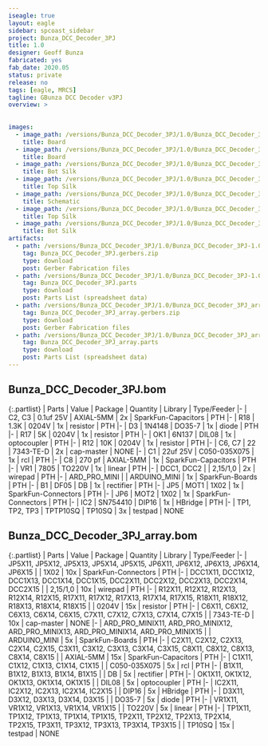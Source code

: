 ```yaml
---
iseagle: true
layout: eagle
sidebar: spcoast_sidebar
project: Bunza_DCC_Decoder_3PJ
title: 1.0
designer: Geoff Bunza
fabricated: yes
fab_date: 2020.05
status: private
release: no
tags: [eagle, MRCS]
tagline: GBunza DCC Decoder v3PJ
overview: >
    
    
images:
  - image_path: /versions/Bunza_DCC_Decoder_3PJ/1.0/Bunza_DCC_Decoder_3PJ_array-1.0.brd.png
    title: Board
  - image_path: /versions/Bunza_DCC_Decoder_3PJ/1.0/Bunza_DCC_Decoder_3PJ-1.0.brd.png
    title: Board
  - image_path: /versions/Bunza_DCC_Decoder_3PJ/1.0/Bunza_DCC_Decoder_3PJ-1.0.bot.brd.png
    title: Bot Silk
  - image_path: /versions/Bunza_DCC_Decoder_3PJ/1.0/Bunza_DCC_Decoder_3PJ-1.0.top.brd.png
    title: Top Silk
  - image_path: /versions/Bunza_DCC_Decoder_3PJ/1.0/Bunza_DCC_Decoder_3PJ-1.0.sch.png
    title: Schematic
  - image_path: /versions/Bunza_DCC_Decoder_3PJ/1.0/Bunza_DCC_Decoder_3PJ_array-1.0.top.brd.png
    title: Top Silk
  - image_path: /versions/Bunza_DCC_Decoder_3PJ/1.0/Bunza_DCC_Decoder_3PJ_array-1.0.bot.brd.png
    title: Bot Silk
artifacts:
  - path: /versions/Bunza_DCC_Decoder_3PJ/1.0/Bunza_DCC_Decoder_3PJ-1.0.gerbers.zip
    tag: Bunza_DCC_Decoder_3PJ.gerbers.zip
    type: download
    post: Gerber Fabrication files
  - path: /versions/Bunza_DCC_Decoder_3PJ/1.0/Bunza_DCC_Decoder_3PJ-1.0.parts.csv
    tag: Bunza_DCC_Decoder_3PJ.parts
    type: download
    post: Parts List (spreadsheet data)
  - path: /versions/Bunza_DCC_Decoder_3PJ/1.0/Bunza_DCC_Decoder_3PJ_array-1.0.gerbers.zip
    tag: Bunza_DCC_Decoder_3PJ_array.gerbers.zip
    type: download
    post: Gerber Fabrication files
  - path: /versions/Bunza_DCC_Decoder_3PJ/1.0/Bunza_DCC_Decoder_3PJ_array-1.0.parts.csv
    tag: Bunza_DCC_Decoder_3PJ_array.parts
    type: download
    post: Parts List (spreadsheet data)
---
```


## Bunza_DCC_Decoder_3PJ.bom

{:.partlist}
| Parts | Value | Package | Quantity | Library | Type/Feeder
|-
| C2, C3 | 0.1uf 25V | AXIAL-5MM | 2x | SparkFun-Capacitors | PTH
|-
| R18 | 1.3K | 0204V | 1x | resistor | PTH
|-
| D3 | 1N4148 | DO35-7 | 1x | diode | PTH
|-
| R17 | 5K | 0204V | 1x | resistor | PTH
|-
| OK1 | 6N137 | DIL08 | 1x | optocoupler | PTH
|-
| R12 | 10K | 0204V | 1x | resistor | PTH
|-
| C6, C7 | 22 | 7343-TE-D | 2x | cap-master | NONE
|-
| C1 | 22uf 25V | C050-035X075 | 1x | rcl | PTH
|-
| C8 | 270 pf | AXIAL-5MM | 1x | SparkFun-Capacitors | PTH
|-
| VR1 | 7805 | TO220V | 1x | linear | PTH
|-
| DCC1, DCC2 |  | 2,15/1,0 | 2x | wirepad | PTH
|-
| ARD_PRO_MINI |  | ARDUINO_MINI | 1x | SparkFun-Boards | PTH
|-
| B1 | DF05 | DB | 1x | rectifier | PTH
|-
| JP5 | MOT1 | 1X02 | 1x | SparkFun-Connectors | PTH
|-
| JP6 | MOT2 | 1X02 | 1x | SparkFun-Connectors | PTH
|-
| IC2 | SN754410 | DIP16 | 1x | HBridge | PTH
|-
| TP1, TP2, TP3 | TPTP10SQ | TP10SQ | 3x | testpad | NONE

## Bunza_DCC_Decoder_3PJ_array.bom

{:.partlist}
| Parts | Value | Package | Quantity | Library | Type/Feeder
|-
| JP5X11, JP5X12, JP5X13, JP5X14, JP5X15, JP6X11, JP6X12, JP6X13, JP6X14, JP6X15 |  | 1X02 | 10x | SparkFun-Connectors | PTH
|-
| DCC1X11, DCC1X12, DCC1X13, DCC1X14, DCC1X15, DCC2X11, DCC2X12, DCC2X13, DCC2X14, DCC2X15 |  | 2,15/1,0 | 10x | wirepad | PTH
|-
| R12X11, R12X12, R12X13, R12X14, R12X15, R17X11, R17X12, R17X13, R17X14, R17X15, R18X11, R18X12, R18X13, R18X14, R18X15 |  | 0204V | 15x | resistor | PTH
|-
| C6X11, C6X12, C6X13, C6X14, C6X15, C7X11, C7X12, C7X13, C7X14, C7X15 |  | 7343-TE-D | 10x | cap-master | NONE
|-
| ARD_PRO_MINIX11, ARD_PRO_MINIX12, ARD_PRO_MINIX13, ARD_PRO_MINIX14, ARD_PRO_MINIX15 |  | ARDUINO_MINI | 5x | SparkFun-Boards | PTH
|-
| C2X11, C2X12, C2X13, C2X14, C2X15, C3X11, C3X12, C3X13, C3X14, C3X15, C8X11, C8X12, C8X13, C8X14, C8X15 |  | AXIAL-5MM | 15x | SparkFun-Capacitors | PTH
|-
| C1X11, C1X12, C1X13, C1X14, C1X15 |  | C050-035X075 | 5x | rcl | PTH
|-
| B1X11, B1X12, B1X13, B1X14, B1X15 |  | DB | 5x | rectifier | PTH
|-
| OK1X11, OK1X12, OK1X13, OK1X14, OK1X15 |  | DIL08 | 5x | optocoupler | PTH
|-
| IC2X11, IC2X12, IC2X13, IC2X14, IC2X15 |  | DIP16 | 5x | HBridge | PTH
|-
| D3X11, D3X12, D3X13, D3X14, D3X15 |  | DO35-7 | 5x | diode | PTH
|-
| VR1X11, VR1X12, VR1X13, VR1X14, VR1X15 |  | TO220V | 5x | linear | PTH
|-
| TP1X11, TP1X12, TP1X13, TP1X14, TP1X15, TP2X11, TP2X12, TP2X13, TP2X14, TP2X15, TP3X11, TP3X12, TP3X13, TP3X14, TP3X15 |  | TP10SQ | 15x | testpad | NONE

